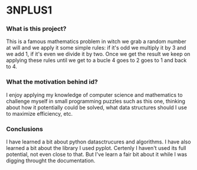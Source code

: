 # 3NPLUS1

<h3>What is this project?</h3>

This is a famous mathematics problem in witch we grab a random number at will and we apply it some simple rules: 
if it's odd we multiply it by 3 and we add 1, if it's even we divide it by two. Once we get the result we keep on applying these rules
until we get to a bucle 4 goes to 2 goes to 1 and back to 4.

<h3>What the motivation behind id?</h3>

I enjoy applying my knowledge of computer science and mathematics to challenge myself in small programming puzzles such as this one, thinking
about how it potentially could be solved, what data structures should I use to maximize efficiency, etc.

<h3>Conclusions</h3>

I have learned a bit about python datasctrucures and algorithms. I have also learned a bit about the library I used pyplot. Certenly I haven't used
its full potential, not even close to that. But I've learn a fair bit about it while I was digging throught the documentation.

